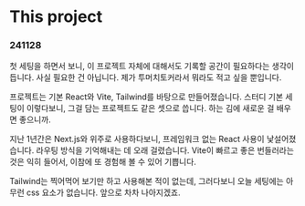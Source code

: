# This project

### 241128

첫 세팅을 하면서 보니, 이 프로젝트 자체에 대해서도 기록할 공간이 필요하다는 생각이 듭니다.
사실 필요한 건 아닙니다. 제가 투머치토커라서 뭐라도 적고 싶을 뿐입니다.

프로젝트는 기본 React와 Vite, Tailwind를 바탕으로 만들어졌습니다.
스터디 기본 세팅이 이렇다보니, 그걸 담는 프로젝트도 같은 셋으로 씁니다.
하는 김에 새로운 걸 배우면 좋으니까.

지난 1년간은 Next.js와 위주로 사용하다보니, 프레임워크 없는 React 사용이 낯설어졌습니다.
라우팅 방식을 기억해내는 데 오래 걸렸습니다.
Vite이 빠르고 좋은 번들러라는 것은 익히 들어서, 이참에 또 경험해 볼 수 있어 기쁩니다.

Tailwind는 찍어먹어 보기만 하고 사용해본 적이 없는데, 그러다보니 오늘 세팅에는 아무런 css 요소가 없습니다.
앞으로 차차 나아지겠죠.
